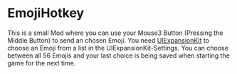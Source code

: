 # EmojiHotkey

This is a small Mod where you can use your Mouse3 Button (Pressing the Middle Button) to send an chosen Emoji. You need [UIExpansionKit](https://github.com/knah/VRCMods/releases/tag/updates-2021-12-30) to choose an Emoji from a list in the UIExpansionKit-Settings. You can choose between all 56 Emojis and your last choice is being saved when starting the game for the next time.
